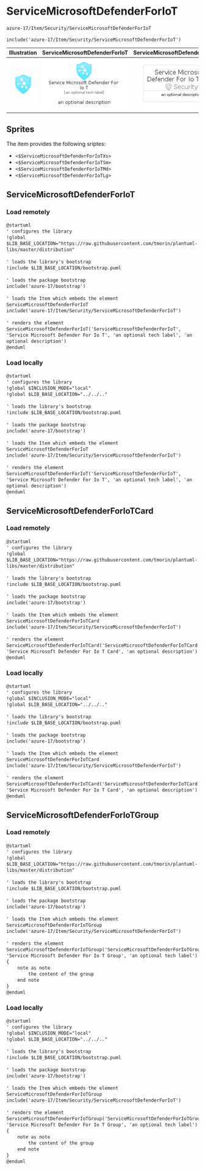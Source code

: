 # ServiceMicrosoftDefenderForIoT


```text
azure-17/Item/Security/ServiceMicrosoftDefenderForIoT
```

```text
include('azure-17/Item/Security/ServiceMicrosoftDefenderForIoT')
```



| Illustration | ServiceMicrosoftDefenderForIoT | ServiceMicrosoftDefenderForIoTCard | ServiceMicrosoftDefenderForIoTGroup |
| :---: | :---: | :---: | :---: |
| ![illustration for Illustration](../../../azure-17/Item/Security/ServiceMicrosoftDefenderForIoT.png) | ![illustration for ServiceMicrosoftDefenderForIoT](../../../azure-17/Item/Security/ServiceMicrosoftDefenderForIoT.Local.png) | ![illustration for ServiceMicrosoftDefenderForIoTCard](../../../azure-17/Item/Security/ServiceMicrosoftDefenderForIoTCard.Local.png) | ![illustration for ServiceMicrosoftDefenderForIoTGroup](../../../azure-17/Item/Security/ServiceMicrosoftDefenderForIoTGroup.Local.png) |



## Sprites
The item provides the following sriptes:

- `<$ServiceMicrosoftDefenderForIoTXs>`
- `<$ServiceMicrosoftDefenderForIoTSm>`
- `<$ServiceMicrosoftDefenderForIoTMd>`
- `<$ServiceMicrosoftDefenderForIoTLg>`





## ServiceMicrosoftDefenderForIoT

### Load remotely
```plantuml
@startuml
' configures the library
!global $LIB_BASE_LOCATION="https://raw.githubusercontent.com/tmorin/plantuml-libs/master/distribution"

' loads the library's bootstrap
!include $LIB_BASE_LOCATION/bootstrap.puml

' loads the package bootstrap
include('azure-17/bootstrap')

' loads the Item which embeds the element ServiceMicrosoftDefenderForIoT
include('azure-17/Item/Security/ServiceMicrosoftDefenderForIoT')

' renders the element
ServiceMicrosoftDefenderForIoT('ServiceMicrosoftDefenderForIoT', 'Service Microsoft Defender For Io T', 'an optional tech label', 'an optional description')
@enduml
```

### Load locally
```plantuml
@startuml
' configures the library
!global $INCLUSION_MODE="local"
!global $LIB_BASE_LOCATION="../../.."

' loads the library's bootstrap
!include $LIB_BASE_LOCATION/bootstrap.puml

' loads the package bootstrap
include('azure-17/bootstrap')

' loads the Item which embeds the element ServiceMicrosoftDefenderForIoT
include('azure-17/Item/Security/ServiceMicrosoftDefenderForIoT')

' renders the element
ServiceMicrosoftDefenderForIoT('ServiceMicrosoftDefenderForIoT', 'Service Microsoft Defender For Io T', 'an optional tech label', 'an optional description')
@enduml
```

## ServiceMicrosoftDefenderForIoTCard

### Load remotely
```plantuml
@startuml
' configures the library
!global $LIB_BASE_LOCATION="https://raw.githubusercontent.com/tmorin/plantuml-libs/master/distribution"

' loads the library's bootstrap
!include $LIB_BASE_LOCATION/bootstrap.puml

' loads the package bootstrap
include('azure-17/bootstrap')

' loads the Item which embeds the element ServiceMicrosoftDefenderForIoTCard
include('azure-17/Item/Security/ServiceMicrosoftDefenderForIoT')

' renders the element
ServiceMicrosoftDefenderForIoTCard('ServiceMicrosoftDefenderForIoTCard', 'Service Microsoft Defender For Io T Card', 'an optional description')
@enduml
```

### Load locally
```plantuml
@startuml
' configures the library
!global $INCLUSION_MODE="local"
!global $LIB_BASE_LOCATION="../../.."

' loads the library's bootstrap
!include $LIB_BASE_LOCATION/bootstrap.puml

' loads the package bootstrap
include('azure-17/bootstrap')

' loads the Item which embeds the element ServiceMicrosoftDefenderForIoTCard
include('azure-17/Item/Security/ServiceMicrosoftDefenderForIoT')

' renders the element
ServiceMicrosoftDefenderForIoTCard('ServiceMicrosoftDefenderForIoTCard', 'Service Microsoft Defender For Io T Card', 'an optional description')
@enduml
```

## ServiceMicrosoftDefenderForIoTGroup

### Load remotely
```plantuml
@startuml
' configures the library
!global $LIB_BASE_LOCATION="https://raw.githubusercontent.com/tmorin/plantuml-libs/master/distribution"

' loads the library's bootstrap
!include $LIB_BASE_LOCATION/bootstrap.puml

' loads the package bootstrap
include('azure-17/bootstrap')

' loads the Item which embeds the element ServiceMicrosoftDefenderForIoTGroup
include('azure-17/Item/Security/ServiceMicrosoftDefenderForIoT')

' renders the element
ServiceMicrosoftDefenderForIoTGroup('ServiceMicrosoftDefenderForIoTGroup', 'Service Microsoft Defender For Io T Group', 'an optional tech label') {
    note as note
        the content of the group
    end note
}
@enduml
```

### Load locally
```plantuml
@startuml
' configures the library
!global $INCLUSION_MODE="local"
!global $LIB_BASE_LOCATION="../../.."

' loads the library's bootstrap
!include $LIB_BASE_LOCATION/bootstrap.puml

' loads the package bootstrap
include('azure-17/bootstrap')

' loads the Item which embeds the element ServiceMicrosoftDefenderForIoTGroup
include('azure-17/Item/Security/ServiceMicrosoftDefenderForIoT')

' renders the element
ServiceMicrosoftDefenderForIoTGroup('ServiceMicrosoftDefenderForIoTGroup', 'Service Microsoft Defender For Io T Group', 'an optional tech label') {
    note as note
        the content of the group
    end note
}
@enduml
```

